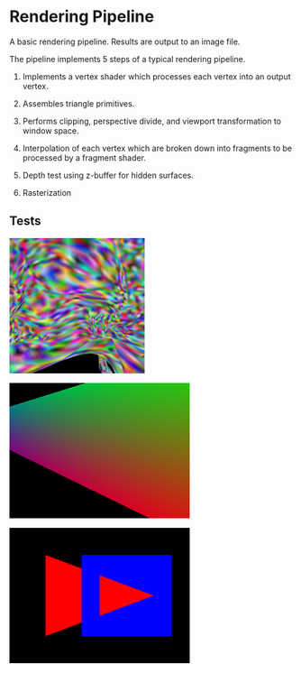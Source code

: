 # Rendering Pipeline

A basic rendering pipeline. Results are output to an image file.

The pipeline implements 5 steps of a typical rendering pipeline.

1. Implements a vertex shader which processes each vertex into an output vertex.

2. Assembles triangle primitives.

3. Performs clipping, perspective divide, and viewport transformation to window space.

4. Interpolation of each vertex which are broken down into fragments to be processed by a fragment shader.

5. Depth test using z-buffer for hidden surfaces.

6. Rasterization 

## Tests
![Image](stress_test.png?raw=true)

![Image](perspective_correct_interpolation.png?raw=true)

![Image](z-buffering.png?raw=true)
